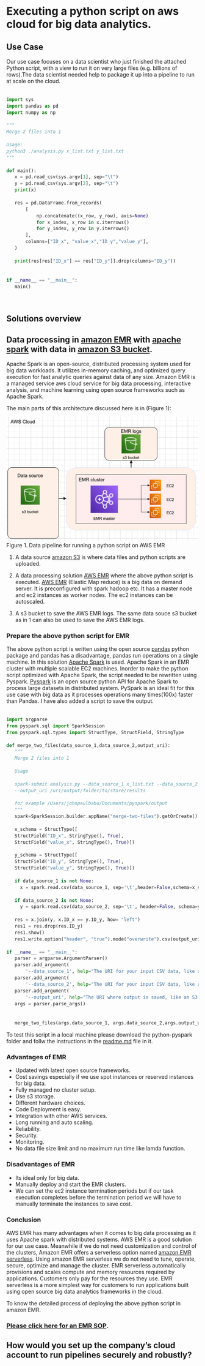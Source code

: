  
# **Executing a python script on aws cloud for big data analytics.**
 
## **Use Case**
Our use case focuses on a data scientist who just finished the attached Python script, with a view to run it on very large files (e.g. billions of rows).The data scientist needed help to package it up into a pipeline to run at scale on the cloud.
 
```python
 
import sys
import pandas as pd
import numpy as np
 
"""
Merge 2 files into 1
 
Usage:
python3 ./analysis.py x_list.txt y_list.txt
"""
 
def main():
   x = pd.read_csv(sys.argv[1], sep="\t")
   y = pd.read_csv(sys.argv[2], sep="\t")
   print(x)
 
   res = pd.DataFrame.from_records(
       [
           np.concatenate((x_row, y_row), axis=None)
           for x_index, x_row in x.iterrows()
           for y_index, y_row in y.iterrows()
       ],
       columns=["ID_x", "value_x","ID_y","value_y"],
   )
 
   print(res[res["ID_x"] == res["ID_y"]].drop(columns="ID_y"))
 
 
if __name__ == "__main__":
   main()
 
 
```
## **Solutions overview**
 
 
## **Data processing in [amazon EMR](https://aws.amazon.com/emr/) with [apache spark](https://aws.amazon.com/big-data/what-is-spark/) with data in [amazon S3 bucket](https://aws.amazon.com/s3/).**
 
Apache Spark is an open-source, distributed processing system used for big data workloads. It utilizes in-memory caching, and optimized query execution for fast analytic queries against data of any size. Amazon EMR is a managed service aws cloud service for big data processing, interactive analysis, and machine learning using open source frameworks such as Apache Spark.
 
The main parts of this architecture discussed here is in (Figure 1):
 
![architecture2](images/Architecture-EMR-S3.png)
Figure 1. Data pipeline for running a python script on AWS EMR
 
1. A data source [amazon S3](https://aws.amazon.com/s3/) is where data files and python scripts are uploaded.
 
2. A data processing solution [AWS EMR](https://aws.amazon.com/emr/) where the above python script is executed. [AWS EMR](https://aws.amazon.com/emr/) (Elastic Map reduce) is a big data on demand server. It is preconfigured with spark hadoop etc. It has a master node and ec2 instances as worker nodes. The ec2 instances can be autoscaled. 

3. A s3 bucket to save the AWS EMR logs. The same data souce s3 bucket as in 1 can also be used to save the
   AWS EMR logs.  
 
### **Prepare the above python script for EMR**
 
The above python script is written using the open source [pandas](https://pandas.pydata.org/) python package and pandas has a disadvantage, pandas run operations on a single machine. In this solution  [Apache Spark](https://spark.apache.org/) is used. Apache Spark in an EMR cluster with multiple scalable EC2 machines. Inorder to make the python script optimized with Apache Spark, the script needed to be rewritten using Pyspark. [Pyspark](https://spark.apache.org/docs/latest/api/python/) is an open source python API for Apache Spark to process large datasets in distributed system. PySpark is an ideal fit for this use case with big data as it processes operations many times(100x) faster than Pandas. I have also added a script to save the output.
 
```python
 
import argparse
from pyspark.sql import SparkSession
from pyspark.sql.types import StructType, StructField, StringType
 
def merge_two_files(data_source_1,data_source_2,output_uri):
   """
   Merge 2 files into 1
  
   Usage
  
   spark-submit analysis.py --data_source_1 x_list.txt --data_source_2 y_list.txt 
   --output_uri /uri/output/folder/to/store/results
  
   for example /Users/johnpaulbabu/Documents/pyspark/output
   """
   spark=SparkSession.builder.appName("merge-two-files").getOrCreate()
  
   x_schema = StructType([
   StructField("ID_x", StringType(), True),
   StructField("value_x", StringType(), True)])
  
   y_schema = StructType([
   StructField("ID_y", StringType(), True),
   StructField("value_y", StringType(), True)])
  
   if data_source_1 is not None:
     x = spark.read.csv(data_source_1, sep='\t',header=False,schema=x_schema)
  
   if data_source_2 is not None:
     y = spark.read.csv(data_source_2, sep='\t', header=False, schema=y_schema)
  
   res = x.join(y, x.ID_x == y.ID_y, how= "left")
   res1 = res.drop(res.ID_y)
   res1.show()
   res1.write.option("header", "true").mode("overwrite").csv(output_uri)
 
if __name__ == "__main__":
   parser = argparse.ArgumentParser()
   parser.add_argument(
       '--data_source_1', help="The URI for your input CSV data, like an S3 bucket location.")
   parser.add_argument(
       '--data_source_2', help="The URI for your input CSV data, like an S3 bucket location.")
   parser.add_argument(
       '--output_uri', help="The URI where output is saved, like an S3 bucket location.")
   args = parser.parse_args()
  
 
   merge_two_files(args.data_source_1, args.data_source_2,args.output_uri)
```

To test this script in a local machine please download the python-pyspark folder and follw the instructions in the [readme.md](/python-pyspark/readme.md) file in it. 
 
### **Advantages of EMR**
* Updated with latest open source frameworks.
* Cost savings especially if we use spot instances or reserved instances for big data.
* Fully managed no cluster setup. 
* Use s3 storage.
* Different hardware choices.
* Code Deployment is easy.
* Integration with other AWS services.
* Long running and auto scaling.
* Reliability.
* Security.
* Monitoring.
* No data file size limit and no maximum run time like lamda function.
 
 
 
### **Disadvantages of EMR**
* Its ideal only for big data.
* Manually deploy and start the EMR clusters.
* We can set the ec2 instance termination periods but if our task execution completes before the termination
  period we will have to manually terminate the instances to save cost.
 
 
### **Conclusion**
 
AWS EMR has many advantages when it comes to big data processing as it uses Apache spark with distributed systems. AWS EMR is a good solution for our use case. Meanwhile if we do not need customization and control of the clusters, Amazon EMR offers a serverless option named [amazon EMR serverless](https://aws.amazon.com/emr/serverless/). Using amazon EMR serverless we do not need to tune, operate, secure, optimize and manage the cluster. EMR serverless automatically provisions and scales  compute and memory resources required by applications. Customers only pay for the resources they use. EMR serverless is a more simplest  way for customers to run applications built using open source big data analytics frameworks in the cloud. 

To know the detailed process of deploying the above python script in amazon EMR.
### [**Please click here for an EMR SOP**](/EMR-SOP.md).
 

 
 
## How would you set up the company’s cloud account to run pipelines securely and robustly?
 
 
 

